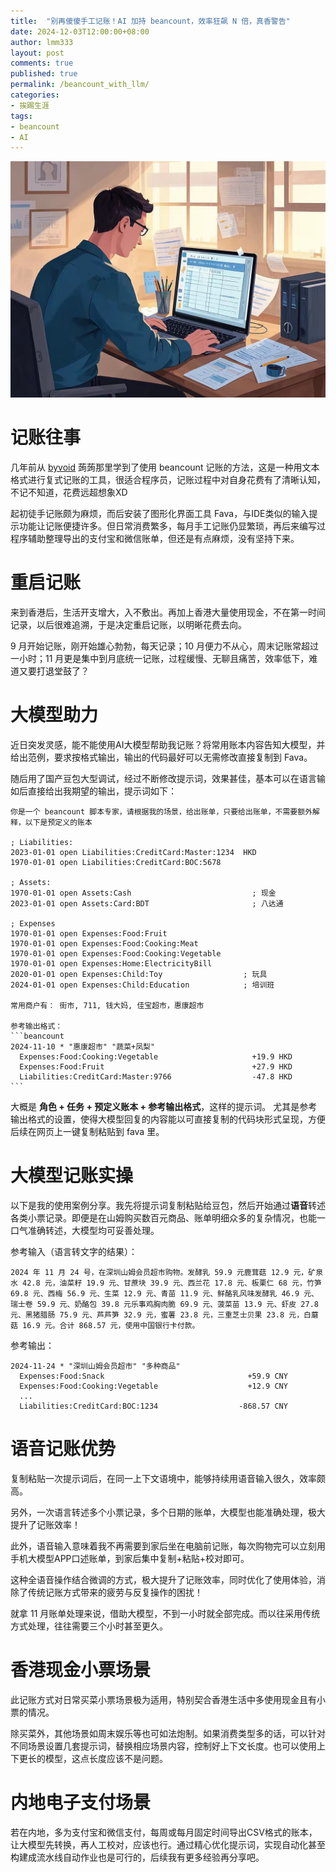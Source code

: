 ```yaml
---
title:  "别再傻傻手工记账！AI 加持 beancount，效率狂飙 N 倍，真香警告"
date: 2024-12-03T12:00:00+08:00
author: lmm333
layout: post
comments: true
published: true
permalink: /beancount_with_llm/
categories:
- 挨踢生涯
tags:
- beancount
- AI
---
```

![head_img.jpeg](../images/2024-12-03-beancount_with_llm/head_img.jpeg)

# 记账往事
几年前从 [byvoid](https://byvoid.com/zht/blog/beancount-bookkeeping-1/) 蒟蒟那里学到了使用 beancount 记账的方法，这是一种用文本格式进行复式记账的工具，很适合程序员，记账过程中对自身花费有了清晰认知，不记不知道，花费远超想象XD
<!--more-->
起初徒手记账颇为麻烦，而后安装了图形化界面工具 Fava，与IDE类似的输入提示功能让记账便捷许多。但日常消费繁多，每月手工记账仍显繁琐，再后来编写过程序辅助整理导出的支付宝和微信账单，但还是有点麻烦，没有坚持下来。

# 重启记账
来到香港后，生活开支增大，入不敷出。再加上香港大量使用现金，不在第一时间记录，以后很难追溯，于是决定重启记账，以明晰花费去向。

9 月开始记账，刚开始雄心勃勃，每天记录；10 月便力不从心，周末记账常超过一小时；11 月更是集中到月底统一记账，过程缓慢、无聊且痛苦，效率低下，难道又要打退堂鼓了？

# 大模型助力
近日突发灵感，能不能使用AI大模型帮助我记账？将常用账本内容告知大模型，并给出范例，要求按格式输出，输出的代码最好可以无需修改直接复制到 Fava。

随后用了国产豆包大型调试，经过不断修改提示词，效果甚佳，基本可以在语言输如后直接给出我期望的输出，提示词如下：

~~~
你是一个 beancount 脚本专家，请根据我的场景，给出账单，只要给出账单，不需要额外解释，以下是预定义的账本

; Liabilities:
2023-01-01 open Liabilities:CreditCard:Master:1234  HKD 
1970-01-01 open Liabilities:CreditCard:BOC:5678

; Assets:
1970-01-01 open Assets:Cash                           ; 现金
2023-01-01 open Assets:Card:BDT                       ; 八达通

; Expenses
1970-01-01 open Expenses:Food:Fruit
1970-01-01 open Expenses:Food:Cooking:Meat
1970-01-01 open Expenses:Food:Cooking:Vegetable
1970-01-01 open Expenses:Home:ElectricityBill
2020-01-01 open Expenses:Child:Toy                  ; 玩具
2024-01-01 open Expenses:Child:Education            ; 培训班

常用商户有： 街市, 711, 钱大妈, 佳宝超市，惠康超市

参考输出格式：
```beancount
2024-11-10 * "惠康超市" "蔬菜+凤梨"
  Expenses:Food:Cooking:Vegetable                     +19.9 HKD
  Expenses:Food:Fruit                                 +27.9 HKD
  Liabilities:CreditCard:Master:9766                  -47.8 HKD
```
~~~

大概是 **角色 + 任务 + 预定义账本 + 参考输出格式**，这样的提示词。 尤其是参考输出格式的设置，使得大模型回复的内容能以可直接复制的代码块形式呈现，方便后续在网页上一键复制粘贴到 fava 里。

# 大模型记账实操
以下是我的使用案例分享。我先将提示词复制粘贴给豆包，然后开始通过**语音**转述各类小票记录。即便是在山姆购买数百元商品、账单明细众多的复杂情况，也能一口气准确转述，大模型均可妥善处理。

参考输入（语言转文字的结果）：
```
2024 年 11 月 24 号，在深圳山姆会员超市购物。发酵乳 59.9 元鹿茸菇 12.9 元，矿泉水 42.8 元，油菜籽 19.9 元、甘蔗块 39.9 元、西兰花 17.8 元、板栗仁 68 元，竹笋 69.8 元、西梅 56.9 元、生菜 12.9 元、青苗 11.9 元、鲜酪乳风味发酵乳 46.9 元、瑞士卷 59.9 元、奶酪包 39.8 元乐事鸡胸肉脆 69.9 元、菠菜苗 13.9 元、虾皮 27.8 元、黑猪腊肠 75.9 元、芦芦笋 32.9 元，蜜薯 23.8 元，三重芝士贝果 23.8 元，白蘑菇 16.9 元。合计 868.57 元，使用中国银行卡付款。
```
参考输出：
```beancount
2024-11-24 * "深圳山姆会员超市" "多种商品"
  Expenses:Food:Snack                                +59.9 CNY
  Expenses:Food:Cooking:Vegetable                    +12.9 CNY
  ...
  Liabilities:CreditCard:BOC:1234                  -868.57 CNY
```

# 语音记账优势
复制粘贴一次提示词后，在同一上下文语境中，能够持续用语音输入很久，效率颇高。

另外，一次语言转述多个小票记录，多个日期的账单，大模型也能准确处理，极大提升了记账效率！

此外，语音输入意味着我不再需要到家后坐在电脑前记账，每次购物完可以立刻用手机大模型APP口述账单，到家后集中复制+粘贴+校对即可。

这种全语音操作结合微调的方式，极大提升了记账效率，同时优化了使用体验，消除了传统记账方式带来的疲劳与反复操作的困扰！

就拿 11 月账单处理来说，借助大模型，不到一小时就全部完成。而以往采用传统方式处理，往往需要三个小时甚至更久。 

# 香港现金小票场景
此记账方式对日常买菜小票场景极为适用，特别契合香港生活中多使用现金且有小票的情况。

除买菜外，其他场景如周末娱乐等也可如法炮制。如果消费类型多的话，可以针对不同场景设置几套提示词，替换相应场景内容，控制好上下文长度。也可以使用上下更长的模型，这点长度应该不是问题。

# 内地电子支付场景
若在内地，多为支付宝和微信支付，每周或每月固定时间导出CSV格式的账本，让大模型先转换，再人工校对，应该也行。通过精心优化提示词，实现自动化甚至构建成流水线自动作业也是可行的，后续我有更多经验再分享吧。 